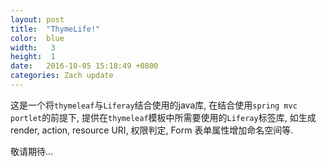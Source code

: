 ```yaml
---
layout: post
title:  "ThymeLife!"
color:  blue
width:   3
height:  1
date:   2016-10-05 15:18:49 +0800
categories: Zach update
---
```

这是一个将`thymeleaf`与`Liferay`结合使用的java库, 在结合使用`spring mvc portlet`的前提下, 提供在`thymeleaf`模板中所需要使用的`Liferay`标签库,
如生成 render, action, resource URI, 权限判定, Form 表单属性增加命名空间等.

敬请期待...